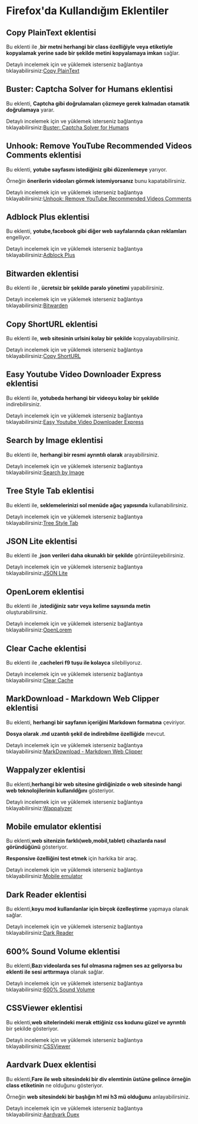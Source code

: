 # Firefox'da Kullandığım Eklentiler

## Copy PlainText eklentisi
Bu eklenti ile ,**bir metni herhangi bir class özelliğiyle veya etiketiyle kopyalamak yerine sade bir şekilde metini kopyalamaya imkan** sağlar. 

Detaylı incelemek için ve yüklemek isterseniz bağlantıya tıklayabilirsiniz:[Copy PlainText](https://addons.mozilla.org/tr/firefox/addon/copy-plaintext/?utm_source=addons.mozilla.org&utm_medium=referral&utm_content=featured)

## Buster: Captcha Solver for Humans eklentisi
Bu eklenti, **Captcha gibi doğrulamaları çözmeye gerek kalmadan otamatik doğrulamaya** yarar.

Detaylı incelemek için ve yüklemek isterseniz bağlantıya tıklayabilirsiniz:[Buster: Captcha Solver for Humans](https://addons.mozilla.org/tr/firefox/addon/buster-captcha-solver/)

## Unhook: Remove YouTube Recommended Videos Comments eklentisi
Bu eklenti, **yotube sayfasını istediğiniz gibi düzenlemeye** yarıyor.

Örneğin **önerilerin videoları görmek istemiyorsanız** bunu kapatabilirsiniz.

Detaylı incelemek için ve yüklemek isterseniz bağlantıya tıklayabilirsiniz:[Unhook: Remove YouTube Recommended Videos Comments](https://addons.mozilla.org/tr/firefox/addon/youtube-recommended-videos/)

## Adblock Plus eklentisi
Bu eklenti, **yotube,facebook gibi diğer web sayfalarında çıkan reklamları** engelliyor. 

Detaylı incelemek için ve yüklemek isterseniz bağlantıya tıklayabilirsiniz:[Adblock Plus](https://addons.mozilla.org/tr/firefox/addon/adblock-plus/)

## Bitwarden eklentisi
Bu eklenti ile , **ücretsiz bir şekilde paralo yönetimi** yapabilirsiniz. 

Detaylı incelemek için ve yüklemek isterseniz bağlantıya tıklayabilirsiniz:[Bitwarden](https://addons.mozilla.org/tr/firefox/addon/bitwarden-password-manager/)

## Copy ShortURL eklentisi
Bu eklenti ile, **web sitesinin urlsini kolay bir şekilde** kopyalayabilirsiniz.

Detaylı incelemek için ve yüklemek isterseniz bağlantıya tıklayabilirsiniz:[Copy ShortURL](https://addons.mozilla.org/tr/firefox/addon/copy-shorturl/)

## Easy Youtube Video Downloader Express eklentisi
Bu eklenti ile, **yotubeda herhangi bir videoyu kolay bir şekilde** indirebilirsiniz. 

Detaylı incelemek için ve yüklemek isterseniz bağlantıya tıklayabilirsiniz:[Easy Youtube Video Downloader Express](https://addons.mozilla.org/tr/firefox/addon/easy-youtube-video-download/)

## Search by Image eklentisi
Bu eklenti ile, **herhangi bir resmi ayrıntılı olarak** arayabilirsiniz. 

Detaylı incelemek için ve yüklemek isterseniz bağlantıya tıklayabilirsiniz:[Search by Image ](https://addons.mozilla.org/tr/firefox/addon/search_by_image/?utm_source=addons.mozilla.org&utm_medium=referral&utm_content=recommended_fallback)

## Tree Style Tab eklentisi
Bu eklenti ile, **seklemelerinizi sol menüde ağaç yapısında** kullanabilirsiniz. 

Detaylı incelemek için ve yüklemek isterseniz bağlantıya tıklayabilirsiniz:[Tree Style Tab](https://addons.mozilla.org/tr/firefox/addon/tree-style-tab/?utm_source=addons.mozilla.org&utm_medium=referral&utm_content=recommended_fallback)

## JSON Lite eklentisi
Bu eklenti ile ,**json verileri daha okunaklı bir şekilde** görüntüleyebilirsiniz. 

Detaylı incelemek için ve yüklemek isterseniz bağlantıya tıklayabilirsiniz:[JSON Lite](https://addons.mozilla.org/tr/firefox/addon/json-lite/)

## OpenLorem eklentisi
Bu eklenti ile ,**istediğiniz satır veya kelime sayısında metin** oluşturabilirsiniz. 

Detaylı incelemek için ve yüklemek isterseniz bağlantıya tıklayabilirsiniz:[OpenLorem](https://addons.mozilla.org/tr/firefox/addon/openlorem/)

## Clear Cache eklentisi
Bu eklenti ile ,**cacheleri f9 tuşu ile kolayca** silebiliyoruz. 

Detaylı incelemek için ve yüklemek isterseniz bağlantıya tıklayabilirsiniz:[Clear Cache](https://addons.mozilla.org/tr/firefox/addon/clearcache/?utm_source=addons.mozilla.org&utm_medium=referral&utm_content=featured)


## MarkDownload - Markdown Web Clipper eklentisi
Bu eklenti, **herhangi bir sayfanın içeriğini Markdown formatına** çeviriyor. 

**Dosya olarak .md uzantılı şekil de indirebilme özelliğide** mevcut.

Detaylı incelemek için ve yüklemek isterseniz bağlantıya tıklayabilirsiniz:[MarkDownload - Markdown Web Clipper](https://addons.mozilla.org/tr/firefox/addon/markdownload/)

## Wappalyzer eklentisi
Bu eklenti,**herhangi bir web sitesine girdiğinizde o web sitesinde hangi web teknolojilerinin kullanıldğını** gösteriyor.

Detaylı incelemek için ve yüklemek isterseniz bağlantıya tıklayabilirsiniz:[Wappalyzer](https://addons.mozilla.org/en-US/firefox/addon/wappalyzer/)

## Mobile emulator eklentisi
Bu eklenti,**web sitenizin farklı(web,mobil,tablet) cihazlarda nasıl göründüğünü** gösteriyor. 

**Responsive özelliğini test etmek** için harkika bir araç.

Detaylı incelemek için ve yüklemek isterseniz bağlantıya tıklayabilirsiniz:[Mobile emulator](https://addons.mozilla.org/en-US/firefox/addon/simulateur-mobile/)

## Dark Reader eklentisi
Bu eklenti,**koyu mod kullanılanlar için birçok özelleştirme** yapmaya olanak sağlar. 

Detaylı incelemek için ve yüklemek isterseniz bağlantıya tıklayabilirsiniz:[Dark Reader](https://addons.mozilla.org/en-US/firefox/addon/darkreader/)

## 600% Sound Volume eklentisi
Bu eklenti,**Bazı videolarda ses ful olmasına rağmen ses az geliyorsa bu eklenti ile sesi arttırmaya** olanak sağlar. 

Detaylı incelemek için ve yüklemek isterseniz bağlantıya tıklayabilirsiniz:[600% Sound Volume](https://addons.mozilla.org/en-US/firefox/addon/600-sound-volume/)

## CSSViewer eklentisi
Bu eklenti,**web sitelerindeki merak ettiğiniz css kodunu güzel ve ayrıntılı** bir şekilde gösteriyor.

Detaylı incelemek için ve yüklemek isterseniz bağlantıya tıklayabilirsiniz:[CSSViewer](https://addons.mozilla.org/en-US/firefox/addon/cssviewer-quantum/)

## Aardvark Duex eklentisi
Bu eklenti,**Fare ile web sitesindeki bir div elemtinin üstüne gelince örneğin class etiketinin** ne olduğunu gösteriyor.

Örneğin **web sitesindeki bir başlığın h1 mi h3 mü olduğunu** anlayabilirsiniz.

Detaylı incelemek için ve yüklemek isterseniz bağlantıya tıklayabilirsiniz:[Aardvark Duex](https://addons.mozilla.org/en-US/firefox/addon/aardvark-duex/)
